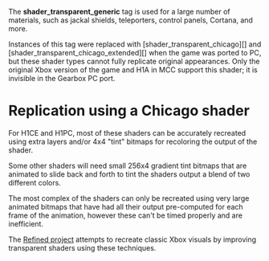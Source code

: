The **shader_transparent_generic** tag is used for a large number of materials, such as jackal shields, teleporters, control panels, Cortana, and more.

Instances of this tag were replaced with [shader_transparent_chicago][] and [shader_transparent_chicago_extended][] when the game was ported to PC, but these shader types cannot fully replicate original appearances. Only the original Xbox version of the game and H1A in MCC support this shader; it is invisible in the Gearbox PC port.

# Replication using a Chicago shader
For H1CE and H1PC, most of these shaders can be accurately recreated using extra layers and/or 4x4 "tint" bitmaps for recoloring the output of the shader.

Some other shaders will need small 256x4 gradient tint bitmaps that are animated to slide back and forth to tint the shaders output a blend of two different colors.

The most complex of the shaders can only be recreated using very large animated bitmaps that have had all their output pre-computed for each frame of the animation, however these can't be timed properly and are inefficient.

The [Refined project][refined] attempts to recreate classic Xbox visuals by improving transparent shaders using these techniques.

[refined]: https://www.reddit.com/r/HaloCERefined
